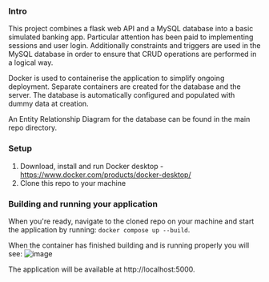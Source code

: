 ### Intro
This project combines a flask web API and a MySQL database into a basic simulated banking app. Particular attention has been paid to implementing sessions and user login. Additionally constraints and triggers are used in the MySQL database in order to ensure that CRUD operations are performed in a logical way. 

Docker is used to containerise the application to simplify ongoing deployment. Separate containers are created for the database and the server. The database is automatically configured and populated with dummy data at creation.

An Entity Relationship Diagram for the database can be found in the main repo directory. 

### Setup
1. Download, install and run Docker desktop - https://www.docker.com/products/docker-desktop/
2. Clone this repo to your machine
   

### Building and running your application

When you're ready, navigate to the cloned repo on your machine and start the application by running:
`docker compose up --build`.

When the container has finished building and is running properly you will see:
![image](https://github.com/user-attachments/assets/0ec3a81e-287c-467b-b43f-c94b6adb9003)


The application will be available at http://localhost:5000.

